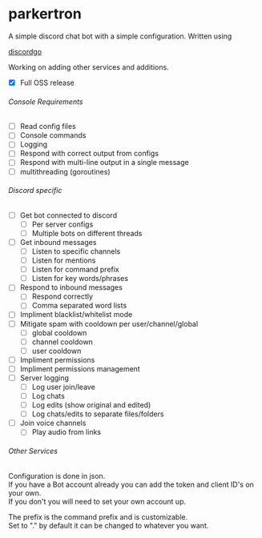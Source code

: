 # parkertron

A simple discord chat bot with a simple configuration. Written using

[discordgo](https://github.com/bwmarrin/discordgo)  


Working on adding other services and additions.

- [x] Full OSS release

###### Console Requirements
- [ ] Read config files
- [ ] Console commands
- [ ] Logging
- [ ] Respond with correct output from configs
- [ ] Respond with multi-line output in a single message
- [ ] multithreading (goroutines)

###### Discord specific
- [ ] Get bot connected to discord
  - [ ] Per server configs
  - [ ] Multiple bots on different threads
- [ ] Get inbound messages
  - [ ] Listen to specific channels
  - [ ] Listen for mentions
  - [ ] Listen for command prefix
  - [ ] Listen for key words/phrases
- [ ] Respond to inbound messages
  - [ ] Respond correctly
  - [ ] Comma separated word lists
- [ ] Impliment blacklist/whitelist mode
- [ ] Mitigate spam with cooldown per user/channel/global
  - [ ] global cooldown
  - [ ] channel cooldown
  - [ ] user cooldown
- [ ] Impliment permissions
- [ ] Impliment permissions management
- [ ] Server logging
  - [ ] Log user join/leave
  - [ ] Log chats
  - [ ] Log edits (show original and edited)
  - [ ] Log chats/edits to separate files/folders
- [ ] Join voice channels
  - [ ] Play audio from links

###### Other Services

Configuration is done in json.  
If you have a Bot account already you can add the token and client ID's on your own.  
If you don't you will need to set your own account up.

The prefix is the command prefix and is customizable.  
Set to "." by default it can be changed to whatever you want.
